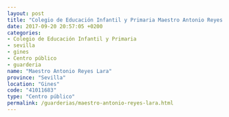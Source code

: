 ```yaml
---
layout: post
title: "Colegio de Educación Infantil y Primaria Maestro Antonio Reyes Lara"
date: 2017-09-20 20:57:05 +0200
categories:
- Colegio de Educación Infantil y Primaria
- sevilla
- gines
- Centro público
- guarderia
name: "Maestro Antonio Reyes Lara"
province: "Sevilla"
location: "Gines"
code: "41011683"
type: "Centro público"
permalink: /guarderias/maestro-antonio-reyes-lara.html
---
```

